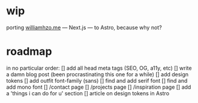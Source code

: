 # wip

porting [williamhzo.me](https://williamhzo.me/) — Next.js — to Astro, because why not?

# roadmap

in no particular order:
[] add all head meta tags (SEO, OG, a11y, etc)
[] write a damn blog post (been procrastinating this one for a while)
[] add design tokens
[] add outfit font-family (sans)
[] find and add serif font
[] find and add mono font
[] /contact page
[] /projects page
[] /inspiration page
[] add a 'things i can do for u' section
[] article on design tokens in Astro
